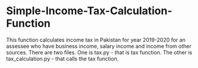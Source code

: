 # Simple-Income-Tax-Calculation-Function
This function calculates income tax in Pakistan for year 2019-2020 for an assessee who have business income, salary income and income from other sources.
There are two files. One is tax.py - that is tax function. The other is tax_calculation.py - that calls the tax function.
